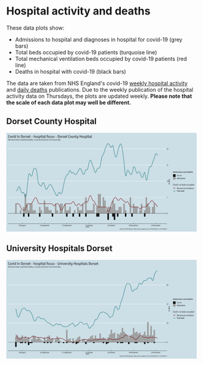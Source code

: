 # Hospital activity and deaths

These data plots show:
 - Admissions to hospital and diagnoses in hospital for covid-19 (grey bars)
 - Total beds occupied by covid-19 patients (turquoise line)
 - Total mechanical ventilation beds occupied by covid-19 patients (red line)
 - Deaths in hospital with covid-19 (black bars)
 
 The data are taken from NHS England's covid-19 [weekly hospital activity](https://www.england.nhs.uk/statistics/statistical-work-areas/covid-19-hospital-activity/) and [daily deaths](https://www.england.nhs.uk/statistics/statistical-work-areas/covid-19-daily-deaths/) publications. Due to the weekly publication of the hospital activity data on Thursdays, the plots are updated weekly. **Please note that the scale of each data plot may well be different.**
 
## Dorset County Hospital
 
[![Dorset County Hospital](./output/hosp_rbd.png)](./output/hosp_rbd.png?raw=true)
 
## University Hospitals Dorset
 
[![University Hospitals Dorset](./output/hosp_r0d.png)](./output/hosp_r0d.png?raw=true)